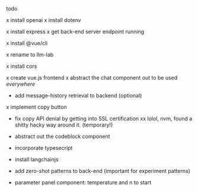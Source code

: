 todo

x install openai
x install dotenv

x install express
x get back-end server endpoint running


x install @vue/cli

x rename to llm-lab

x install cors

x create vue.js frontend
x abstract the chat component out to be used *everywhere*
- add message-history retrieval to backend (optional)

x implement copy button
- fix copy API denial by getting into SSL certification
xx lolol, nvm, found a shitty hacky way around it. (temporary!)

- abstract out the codeblock component

- incorporate typesecript

- install langchainjs

- add zero-shot patterns to back-end (important for experiment patterns)
- parameter panel component: temperature and n to start

